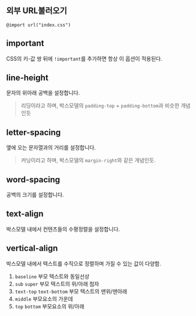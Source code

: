 ## 외부 URL불러오기
`@import url("index.css")`

## important
CSS의 키-값 쌍 뒤에 `!important`를 추가하면 항상 이 옵션이 적용된다.

## line-height
문자의 위아래 공백을 설정합니다.
>리딩이라고 하며, 박스모델의 `padding-top` + `padding-bottom`과 비슷한 개념인듯

## letter-spacing
옆에 오는 문자열과의 거리를 설정합니다.
>커닝이라고 하며, 박스모델의 `margin-right`와 같은 개념인듯.

## word-spacing
공백의 크기를 설정합니다.

## text-align
박스모델 내에서 컨텐츠들의 수평정렬을 설정합니다.

## vertical-align
박스모델 내에서 텍스트를 수직으로 정렬하며 가질 수 있는 값이 다양함.

1. `baseline` 부모 텍스트와 동일선상
2. `sub` `super` 부모 텍스트의 위/아래 첨자
3. `text-top` `text-bottom` 부모 텍스트의 맨위/맨아래
4. `middle` 부모요소의 가운데
5. `top` `bottom` 부모요소의 위/아래